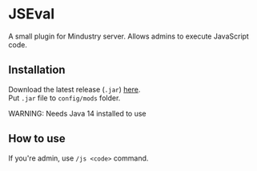 # JSEval
A small plugin for Mindustry server. Allows admins to execute JavaScript code.

## Installation
Download the latest release (`.jar`) [here](https://github.com/summetdev/JSEval/releases/latest). <br>
Put `.jar` file to `config/mods` folder.

WARNING: Needs Java 14 installed to use

## How to use
If you're admin, use `/js <code>` command.
